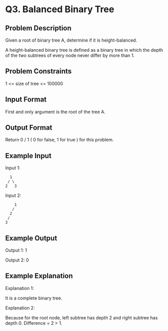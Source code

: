 # Q3. Balanced Binary Tree
## Problem Description
Given a root of binary tree A, determine if it is height-balanced.

A height-balanced binary tree is defined as a binary tree in which the depth of the two subtrees of every node never differ by more than 1.

## Problem Constraints
1 <= size of tree <= 100000

## Input Format
First and only argument is the root of the tree A.

## Output Format
Return 0 / 1 ( 0 for false, 1 for true ) for this problem.

## Example Input
Input 1:

      1
     / \
    2   3
Input 2:


        1
       /
      2
     /
    3

## Example Output
Output 1:
1

Output 2:
0

## Example Explanation
Explanation 1:

It is a complete binary tree.

Explanation 2:

Because for the root node, left subtree has depth 2 and right subtree has depth 0. 
Difference = 2 > 1. 
